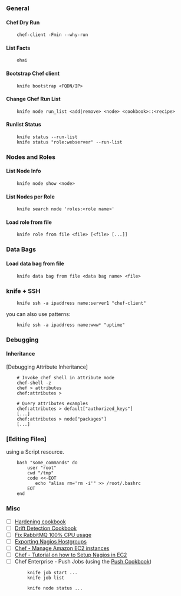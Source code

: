 ### General

#### Chef Dry Run
```shell
    chef-client -Fmin --why-run
```
#### List Facts
```shell
    ohai
```
#### Bootstrap Chef client
```shell
    knife bootstrap <FQDN/IP>
```
#### Change Chef Run List
```shell
    knife node run_list <add|remove> <node> <cookbook>::<recipe>
```
#### Runlist Status
```shell
    knife status --run-list
    knife status "role:webserver" --run-list
```
### Nodes and Roles

#### List Node Info
```shell
    knife node show <node>
```
#### List Nodes per Role
```shell
    knife search node 'roles:<role name>'
```
#### Load role from file
```shell
    knife role from file <file> [<file> [...]]
```
### Data Bags

#### Load data bag from file
```shell
    knife data bag from file <data bag name> <file>
```
### knife + SSH
```shell
    knife ssh -a ipaddress name:server1 "chef-client"
```
you can also use patterns:
```shell
    knife ssh -a ipaddress name:www* "uptime"
```
### Debugging

#### Inheritance

[Debugging Attribute Inheritance]
```shell
    # Invoke chef shell in attribute mode
    chef-shell -z
    chef > attributes
    chef:attributes >

    # Query attributes examples
    chef:attributes > default["authorized_keys"]
    [...]
    chef:attributes > node["packages"]
    [...]
```
### [Editing Files]

using a Script resource.
```shell
    bash "some_commands" do
        user "root"
        cwd "/tmp"
        code <<-EOT
           echo "alias rm='rm -i'" >> /root/.bashrc
        EOT
    end
```
### Misc

- [ ]   [Hardening
    cookbook](https://github.com/hardening-io/chef-os-hardening)
- [ ]   [Drift Detection Cookbook](https://github.com/stathy/drift_tracking)
- [ ]   [Fix RabbitMQ 100% CPU
    usage](http://lzone.de/Solving+100%25+CPU+usage+of+Chef)
- [ ]   [Exporting Nagios
    Hostgroups](http://lzone.de/Simple-Chef-to-Nagios-Hostgroup-Export)
- [ ]   [Chef - Manage Amazon EC2
    instances](http://gerhardlazu.com/2010/08/using-chef-to-manage-amazon-ec2-instances-part1/)
- [ ]   [Chef - Tutorial on how to Setup Nagios in
    EC2](http://wiki.opscode.com/display/chef/Nagios+Quick+Start)
- [ ]   Chef Enterprise - Push Jobs (using the [Push
    Cookbook](https://github.com/opscode-cookbooks/push-jobs))
```shell
        knife job start ...
        knife job list

        knife node status ...
```
